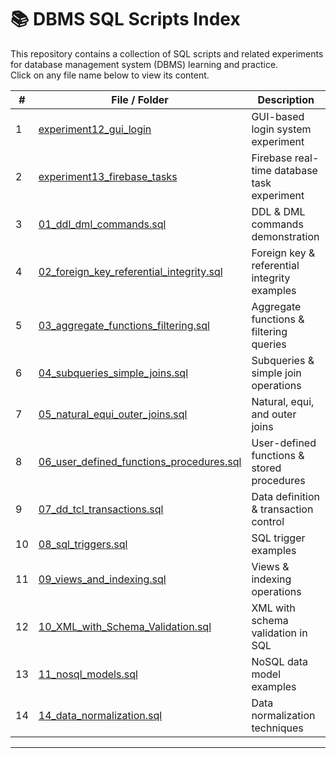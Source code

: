 # 📚 DBMS SQL Scripts Index

This repository contains a collection of SQL scripts and related experiments for database management system (DBMS) learning and practice.  
Click on any file name below to view its content.

| #  | File / Folder | Description |
|----|---------------|-------------|
| 1  | [experiment12_gui_login](experiment12_gui_login) | GUI-based login system experiment |
| 2  | [experiment13_firebase_tasks](experiment13_firebase_tasks) | Firebase real-time database task experiment |
| 3  | [01_ddl_dml_commands.sql](01_ddl_dml_commands.sql) | DDL & DML commands demonstration |
| 4  | [02_foreign_key_referential_integrity.sql](02_foreign_key_referential_integrity.sql) | Foreign key & referential integrity examples |
| 5  | [03_aggregate_functions_filtering.sql](03_aggregate_functions_filtering.sql) | Aggregate functions & filtering queries |
| 6  | [04_subqueries_simple_joins.sql](04_subqueries_simple_joins.sql) | Subqueries & simple join operations |
| 7  | [05_natural_equi_outer_joins.sql](05_natural_equi_outer_joins.sql) | Natural, equi, and outer joins |
| 8  | [06_user_defined_functions_procedures.sql](06_user_defined_functions_procedures.sql) | User-defined functions & stored procedures |
| 9  | [07_dd_tcl_transactions.sql](07_dd_tcl_transactions.sql) | Data definition & transaction control |
| 10 | [08_sql_triggers.sql](08_sql_triggers.sql) | SQL trigger examples |
| 11 | [09_views_and_indexing.sql](09_views_and_indexing.sql) | Views & indexing operations |
| 12 | [10_XML_with_Schema_Validation.sql](10_XML_with_Schema_Validation.sql) | XML with schema validation in SQL |
| 13 | [11_nosql_models.sql](11_nosql_models.sql) | NoSQL data model examples |
| 14 | [14_data_normalization.sql](14_data_normalization.sql) | Data normalization techniques |

---


